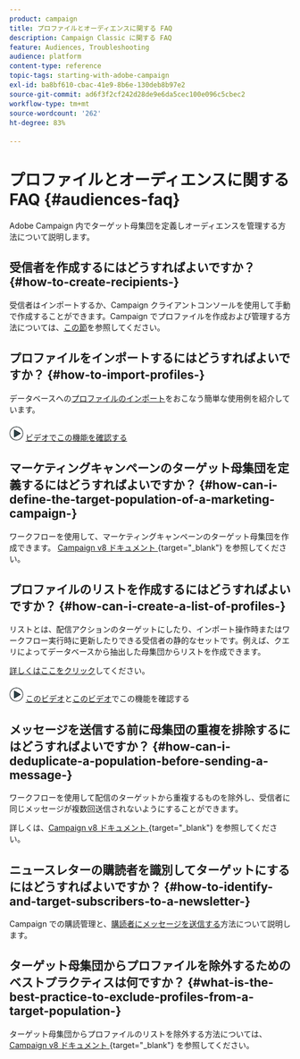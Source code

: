 ```yaml
---
product: campaign
title: プロファイルとオーディエンスに関する FAQ
description: Campaign Classic に関する FAQ
feature: Audiences, Troubleshooting
audience: platform
content-type: reference
topic-tags: starting-with-adobe-campaign
exl-id: ba8bf610-cbac-41e9-8b6e-130deb8b97e2
source-git-commit: ad6f3f2cf242d28de9e6da5cec100e096c5cbec2
workflow-type: tm+mt
source-wordcount: '262'
ht-degree: 83%

---
```


# プロファイルとオーディエンスに関する FAQ {#audiences-faq}



Adobe Campaign 内でターゲット母集団を定義しオーディエンスを管理する方法について説明します。

## 受信者を作成するにはどうすればよいですか？ {#how-to-create-recipients-}

受信者はインポートするか、Campaign クライアントコンソールを使用して手動で作成することができます。Campaign でプロファイルを作成および管理する方法については、[この節](../../platform/using/about-profiles.md)を参照してください。

## プロファイルをインポートするにはどうすればよいですか？ {#how-to-import-profiles-}

データベースへの[プロファイルのインポート](../../platform/using/import-operations-samples.md)をおこなう簡単な使用例を紹介しています。

![](assets/do-not-localize/how-to-video.png) [ビデオでこの機能を確認する](https://experienceleague.adobe.com/docs/campaign-classic-learn/tutorials/profile-management/importing-profiles.html?lang=ja)

## マーケティングキャンペーンのターゲット母集団を定義するにはどうすればよいですか？ {#how-can-i-define-the-target-population-of-a-marketing-campaign-}

ワークフローを使用して、マーケティングキャンペーンのターゲット母集団を作成できます。 [Campaign v8 ドキュメント ](https://experienceleague.adobe.com/docs/campaign/automation/campaign-orchestration/marketing-campaign-target#build-the-main-target-in-a-workflow.html){target="_blank"} を参照してください。

## プロファイルのリストを作成するにはどうすればよいですか？ {#how-can-i-create-a-list-of-profiles-}

リストとは、配信アクションのターゲットにしたり、インポート操作時またはワークフロー実行時に更新したりできる受信者の静的なセットです。例えば、クエリによってデータベースから抽出した母集団からリストを作成できます。

[詳しくはここをクリック](../../platform/using/creating-and-managing-lists.md#creating-a-profile-list-from-a-group)してください。

![](assets/do-not-localize/how-to-video.png) [このビデオ](https://experienceleague.adobe.com/docs/campaign-classic-learn/tutorials/profile-management/creating-a-list-of-recipients-with-a-workflow.html?lang=ja)と[このビデオ](https://experienceleague.adobe.com/docs/campaign-classic-learn/tutorials/profile-management/creating-a-list-of-recipients.html?lang=ja)でこの機能を確認する

## メッセージを送信する前に母集団の重複を排除するにはどうすればよいですか？  {#how-can-i-deduplicate-a-population-before-sending-a-message-}

ワークフローを使用して配信のターゲットから重複するものを除外し、受信者に同じメッセージが複数回送信されないようにすることができます。

詳しくは、[Campaign v8 ドキュメント ](https://experienceleague.adobe.com/docs/campaign/automation/workflows/wf-activities/targeting-activities/deduplication.html){target="_blank"} を参照してください。

## ニュースレターの購読者を識別してターゲットにするにはどうすればよいですか？ {#how-to-identify-and-target-subscribers-to-a-newsletter-}

Campaign での購読管理と、[購読者にメッセージを送信する](../../delivery/using/managing-subscriptions.md)方法について説明します。

## ターゲット母集団からプロファイルを除外するためのベストプラクティスは何ですか？  {#what-is-the-best-practice-to-exclude-profiles-from-a-target-population-}

ターゲット母集団からプロファイルのリストを除外する方法については、[Campaign v8 ドキュメント ](https://experienceleague.adobe.com/docs/campaign/automation/workflows/wf-activities/targeting-activities/read-list.html?lang=ja){target="_blank"} を参照してください。
